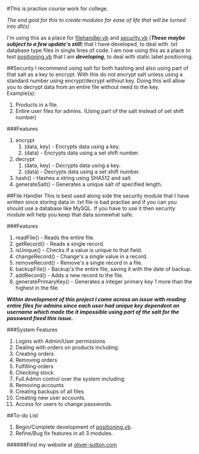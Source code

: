 #This is practise course work for college.

_The end goal for this to create modules for ease of life that will be turned into dll(s)_

I'm using this as a place for [filehandler.vb](fileHandler.vb) and [security.vb](security.vb) (***These maybe subject to a few update's still***) that I have developed, to deal
with .txt database type files in single lines of code. I am now using this as a place to test
[positioning.vb](labelPositions.vb) that I am ***developing***, to deal with static label positioning.

##Security
I recommend using salt for both hashing and also using part of that salt as a key to encrypt.
With this do not encrypt salt unless using a standard number using encrypt/decrypt without key.
Doing this will allow you to decrypt data from an entire file without need to the key.  
Example(s):  
1. Products in a file.
2. Entire user files for admins. (Using part of the salt instead of set shift number)

###Features
1. encrypt
    1. (data, key) - Encrypts data using a key.
    2. (data) - Encrypts data using a set shift number.
2. decrypt
    1. (data, key) - Decrypts data using a key.
    2. (data) - Decrypts data using a set shift number.
3. hash() - Hashes a string using SHA512 and salt.
4. generateSalt() - Generates a unique salt of specified length.

##File Handler
This is best used along side the security module that I have written since storing
data in .txt file is bad practise and if you can you should use a database like MySQL.
If you have to use it then security module will help you keep that data somewhat safe.

###Features
1. readFile() - Reads the entire file.
2. getRecord() - Reads a single record.
3. isUnique() - Checks if a value is unique to that field.
4. changeRecord() - Change's a single value in a record.
5. removeRecord() - Remove's a single record in a file.
6. backupFile() - Backup's the entire file, saving it with the date of backup.
7. addRecord() - Adds a new record to the file.
8. generatePrimaryKey() - Generates a integer primary key 1 more than the highest in the file.

***Within development of this project I came across an issue with reading entire
files for admins since each user had unique key dependent on username which made
the it impossible using part of the salt for the password fixed this issue.***

###System Features
1. Logins with Admin/User permissions
2. Dealing with orders on products including:
  1. Creating orders
  2. Removing orders
  3. Fulfilling orders
  4. Checking stock
3. Full Admin control over the system including:
  1. Removing accounts
  2. Creating backups of all files
  3. Creating new user accounts.
4. Access for users to change passwords.

##To-do List

1. Begin/Complete development of [positioning.vb](labelPositions.vb).
2. Refine/Bug fix features in all 3 modules.

######Find my website at [oliver-sutton.com](http://www.oliver-sutton.com)
